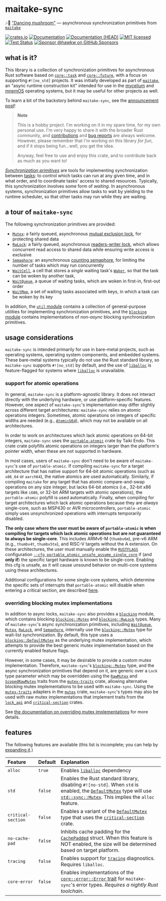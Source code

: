 # maitake-sync

🎶🍄 ["Dancing mushroom"][maitake-wiki] &mdash; asynchronous synchronization
primitives from [`maitake`]

[![crates.io][crates-badge]][crates-url]
[![Documentation][docs-badge]][docs-url]
[![Documentation (HEAD)][docs-main-badge]][docs-main-url]
[![MIT licensed][mit-badge]][mit-url]
[![Test Status][tests-badge]][tests-url]
[![Sponsor @hawkw on GitHub Sponsors][sponsor-badge]][sponsor-url]

[crates-badge]: https://img.shields.io/crates/v/maitake-sync.svg
[crates-url]: https://crates.io/crates/maitake-sync-sync
[docs-badge]: https://docs.rs/maitake-sync/badge.svg
[docs-url]: https://docs.rs/maitake-sync
[docs-main-badge]: https://img.shields.io/netlify/3ec00bb5-251a-4f83-ac7f-3799d95db0e6?label=docs%20%28main%20branch%29
[docs-main-url]: https://mycelium.elizas.website/maitake-sync
[mit-badge]: https://img.shields.io/badge/license-MIT-blue.svg
[mit-url]: ../LICENSE
[tests-badge]: https://github.com/hawkw/mycelium/actions/workflows/ci.yml/badge.svg?branch=main
[tests-url]: https://github.com/hawkw/mycelium/actions/workflows/ci.yml
[sponsor-badge]: https://img.shields.io/badge/sponsor-%F0%9F%A4%8D-ff69b4
[sponsor-url]: https://github.com/sponsors/hawkw
[maitake-wiki]: https://en.wikipedia.org/wiki/Grifola_frondosa

## what is it?

This library is a collection of synchronization primitives for asynchronous Rust
software based on [`core::task`] and [`core::future`], with a focus on
supporting `#![no_std]` projects. It was initially developed as part of
[`maitake`], an "async runtime construction kit" intended for use in the
[mycelium] and [mnemOS] operating systems, but it may be useful for other
projects as well.

To learn a bit of the backstory behind `maitake-sync`, see the [announcement
post](https://www.elizas.website/announcing-maitake-sync.html)!

> **Note**
>
> This is a hobby project. I'm working on it in my spare time, for my own
> personal use. I'm very happy to share it with the broader Rust community, and
> [contributions] and [bug reports] are always welcome. However, please remember
> that I'm working on this library _for fun_, and if it stops being fun...well,
> you get the idea.
>
> Anyway, feel free to use and enjoy this crate, and to contribute back as much
> as you want to!

[contributions]: https://github.com/hawkw/mycelium/compare
[bug reports]: https://github.com/hawkw/mycelium/issues/new

[_Synchronization primitives_][primitives] are tools for implementing
synchronization between [tasks][`core::task`]: to control which tasks can run at
any given time, and in what order, and to coordinate tasks' access to shared
resources. Typically, this synchronization involves some form of _waiting_. In
asynchronous systems, synchronization primitives allow tasks to wait by yielding
to the runtime scheduler, so that other tasks may run while they are waiting.

## a tour of `maitake-sync`

The following synchronization primitives are provided:

- [`Mutex`]: a fairly queued, asynchronous [mutual exclusion lock], for
      protecting shared data
- [`RwLock`]: a fairly queued, asynchronous [readers-writer lock], which
      allows concurrent read access to shared data while ensuring write
      access is exclusive
- [`Semaphore`]: an asynchronous [counting semaphore], for limiting the
      number of tasks which may run concurrently
- [`WaitCell`], a cell that stores a *single* waiting task's [`Waker`], so
      that the task can be woken by another task,
- [`WaitQueue`], a queue of waiting tasks, which are woken in first-in,
      first-out order
- [`WaitMap`], a set of waiting tasks associated with keys, in which a task
      can be woken by its key

In addition, the [`util` module] contains a collection of general-purpose
utilities for implementing synchronization primitives, and the [`blocking`
module] contains implementations of *non-async* blocking synchronization
primitives.

[`core::task`]: https://doc.rust-lang.org/stable/core/task/index.html
[`core::future`]: https://doc.rust-lang.org/stable/core/future/index.html
[`maitake`]: https://mycelium.elizas.website/maitake
[mycelium]: https://github.com/hawkw/mycelium
[mnemOS]: https://mnemos.dev
[primitives]: https://wiki.osdev.org/Synchronization_Primitives
[mutual exclusion lock]: https://en.wikipedia.org/wiki/Mutual_exclusion
[readers-writer lock]: https://en.wikipedia.org/wiki/Readers%E2%80%93writer_lock
[counting semaphore]: https://en.wikipedia.org/wiki/Semaphore_(programming)
[`Waker`]: core::task::Waker
[`Mutex`]: https://docs.rs/maitake-sync/latest/maitake_sync/struct.Mutex.html
[`RwLock`]: https://docs.rs/maitake-sync/latest/maitake_sync/struct.RwLock.html
[`Semaphore`]: https://docs.rs/maitake-sync/latest/maitake_sync/struct.Semaphore.html
[`WaitCell`]: https://docs.rs/maitake-sync/latest/maitake_sync/struct.WaitCell.html
[`WaitQueue`]:
    https://docs.rs/maitake-sync/latest/maitake_sync/struct.WaitQueue.html
[`WaitMap`]:
    https://docs.rs/maitake-sync/latest/maitake_sync/struct.WaitMap.html
[`util` module]:
    https://docs.rs/maitake-sync/latest/maitake_sync/util/index.html
[`blocking` module]:
    https://docs.rs/maitake-sync/latest/maitake_sync/blocking/index.html

## usage considerations

`maitake-sync` is intended primarily for use in bare-metal projects, such as
operating systems, operating system components, and embedded systems. These
bare-metal systems typically do not use the Rust standard library, so
`maitake-sync` supports `#![no_std]` by default, and the use of [`liballoc`] is
feature-flagged for systems where [`liballoc`] is unavailable.

### support for atomic operations

In general, `maitake-sync` is a platform-agnostic library. It does not interact
directly with the underlying hardware, or use platform-specific features.
However, one aspect of `maitake-sync`'s implementation may differ slightly
across different target architectures: `maitake-sync` relies on atomic
operations integers. Sometimes, atomic operations on integers of specific widths
are needed (e.g., [`AtomicU64`]), which may not be available on all architectures.

In order to work on architectures which lack atomic operations on 64-bit
integers, `maitake-sync` uses the [`portable-atomic`] crate by Taiki Endo. This
crate crate polyfills atomic operations on integers larger than the platform's
pointer width, when these are not supported in hardware.

In most cases, users of `maitake-sync` don't need to be aware of `maitake-sync`'s use of
`portable-atomic`. If compiling `maitake-sync` for a target architecture that has
native support for 64-bit atomic operations (such as `x86_64` or `aarch64`), the
native atomics are used automatically. Similarly, if compiling `maitake` for any
target that has atomic compare-and-swap operations on any size integer, but
lacks 64-bit atomics (i.e., 32-bit x86 targets like `i686`, or 32-bit ARM
targets with atomic operations), the `portable-atomic` polyfill is used
automatically. Finally, when compiling for target architectures which lack
atomic operations because they are *always* single-core, such as MSP430 or AVR
microcontrollers, `portable-atomic` simply uses unsynchronized operations with
interrupts temporarily disabled.

**The only case where the user must be aware of `portable-atomic` is when
compiling for targets which lack atomic operations but are not guaranteed to
always be single-core**. This includes ARMv6-M (`thumbv6m`), pre-v6 ARM (e.g.,
`thumbv4t`, `thumbv5te`), and RISC-V targets without the A extension. On these
architectures, the user must manually enable the [`RUSTFLAGS`] configuration
[`--cfg portable_atomic_unsafe_assume_single_core`][single-core] if (and **only
if**) the specific target hardware is known to be single-core. Enabling this cfg
is unsafe, as it will cause unsound behavior on multi-core systems using these
architectures.

Additional configurations for some single-core systems, which determine the
specific sets of interrupts that `portable-atomic` will disable when entering a
critical section, are described [here][interrupt-cfgs].

[`AtomicU64`]: https://doc.rust-lang.org/stable/core/sync/atomic/struct.AtomicU64.html
[`portable-atomic`]: https://crates.io/crates/portable-atomic
[`RUSTFLAGS`]: https://doc.rust-lang.org/cargo/reference/config.html#buildrustflags
[single-core]: https://docs.rs/portable-atomic/latest/portable_atomic/#optional-cfg
[interrupt-cfgs]: https://github.com/taiki-e/portable-atomic/blob/HEAD/src/imp/interrupt/README.md

### overriding blocking mutex implementations

In addition to async locks, `maitake-sync` also provides a [`blocking`] module,
which contains blocking [`blocking::Mutex`] and [`blocking::RwLock`] types. Many of
`maitake-sync`'s async synchronization primitives, including [`WaitQueue`],
[`Mutex`], [`RwLock`], and [`Semaphore`], internally use the [`blocking::Mutex`]
type for wait-list synchronization. By default, this type uses a
[`blocking::DefaultMutex`][`DefaultMutex`] as the underlying mutex
implementation, which attempts to provide the best generic mutex implementation
based on the currently enabled feature flags.

However, in some cases, it may be desirable to provide a custom mutex
implementation.  Therefore, `maitake-sync`'s [`blocking::Mutex`] type, and the
async synchronization primitives that depend on it, are generic over a `Lock`
type parameter which may be overridden using the [`RawMutex`] and
[`ScopedRawMutex`] traits from the [`mutex-traits`] crate, allowing alternative
blocking mutex implementations to be used with `maitake-sync`. Using the
[`mutex-traits`] adapters in the [`mutex`] crate, `maitake-sync`'s types may
also be used with raw mutex implementations that implement traits from the
[`lock_api`] and [`critical-section`] crates.

See [the documentation on overriding mutex implementations][overriding] for more
details.

[`blocking`]:
    https://docs.rs/maitake-sync/latest/maitake_sync/blocking/index.html
[`blocking::Mutex`]:
    https://docs.rs/maitake-sync/latest/maitake_sync/blocking/struct.Mutex.html
[`blocking::RwLock`]:
    https://docs.rs/maitake-sync/latest/maitake_sync/blocking/struct.RwLock.html
[`DefaultMutex`]:
    https://docs.rs/maitake-sync/latest/maitake_sync/blocking/struct.DefaultMutex.html
[spinlock]: https://en.wikipedia.org/wiki/Spinlock
[`RawMutex`]:
    https://docs.rs/mutex-traits/latest/mutex_traits/trait.RawMutex.html
[`ScopedRawMutex`]:
    https://docs.rs/mutex-traits/latest/mutex_traits/trait.ScopedRawMutex.html
[`mutex-traits`]: https://crates.io/crates/mutex-traits
[`lock_api`]: https://crates.io/crates/lock_api
[`critical-section`]: https://crates.io/crates/critical-section
[overriding]:
    https://docs.rs/maitake-sync/latest/maitake_sync/blocking/index.html#overriding-mutex-implementations

## features

The following features are available (this list is incomplete; you can help by [expanding it].)

[expanding it]: https://github.com/hawkw/mycelium/edit/main/maitake-suync/README.md

| Feature        | Default | Explanation |
| :---           | :---    | :---        |
| `alloc`        | `true`  | Enables [`liballoc`] dependency |
| `std`          | `false`  | Enables the Rust standard library, disabling `#![no-std]`. When `std` is enabled, the [`DefaultMutex`] type will use [`std::sync::Mutex`]. This implies the `alloc` feature. |
| `critical-section` | `false` | Enables a variant of the [`DefaultMutex`] type that uses the [`critical-section`] crate. |
| `no-cache-pad` | `false` | Inhibits cache padding for the [`CachePadded`] struct. When this feature is NOT enabled, the size will be determined based on target platform. |
| `tracing`      | `false` | Enables support for [`tracing`] diagnostics. Requires `liballoc`.|
| `core-error`   | `false` | Enables implementations of the [`core::error::Error` trait][core-error] for `maitake-sync`'s error types. *Requires a nightly Rust toolchain*. |

[`liballoc`]: https://doc.rust-lang.org/alloc/
[`CachePadded`]: https://docs.rs/maitake-sync/latest/maitake_sync/util/struct.CachePadded.html
[`tracing`]: https://crates.io/crates/tracing
[core-error]: https://doc.rust-lang.org/stable/core/error/index.html
[`std::sync::Mutex`]:
    https://doc.rust-lang.org/stable/std/sync/struct.Mutex.html
